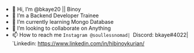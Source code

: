 - 👋 Hi, I’m @bkaye20 || Binoy
- 👀 I’m a Backend Developer Trainee
- 🌱 I’m currently learning Mongo Database
- 💞️ I’m looking to collaborate on Anything
- 📫 How to reach me `Instagram @soullessnomad|
                      `Discord: bkaye#4022|
                      `Linkedin: https://www.linkedin.com/in/hibinoykurian/

<!---
bkaye20/bkaye20 is a ✨ special ✨ repository because its `README.md` (this file) appears on your GitHub profile.
You can click the Preview link to take a look at your changes.
--->
